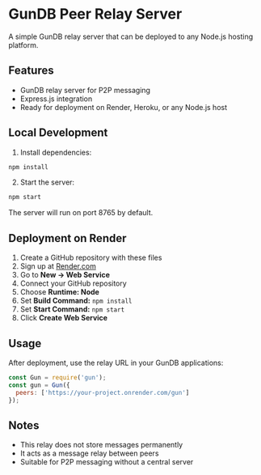 # GunDB Peer Relay Server

A simple GunDB relay server that can be deployed to any Node.js hosting platform.

## Features

- GunDB relay server for P2P messaging
- Express.js integration
- Ready for deployment on Render, Heroku, or any Node.js host

## Local Development

1. Install dependencies:
```bash
npm install
```

2. Start the server:
```bash
npm start
```

The server will run on port 8765 by default.

## Deployment on Render

1. Create a GitHub repository with these files
2. Sign up at [Render.com](https://render.com/)
3. Go to **New → Web Service**
4. Connect your GitHub repository
5. Choose **Runtime: Node**
6. Set **Build Command:** `npm install`
7. Set **Start Command:** `npm start`
8. Click **Create Web Service**

## Usage

After deployment, use the relay URL in your GunDB applications:

```javascript
const Gun = require('gun');
const gun = Gun({ 
  peers: ['https://your-project.onrender.com/gun'] 
});
```

## Notes

- This relay does not store messages permanently
- It acts as a message relay between peers
- Suitable for P2P messaging without a central server
